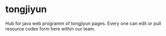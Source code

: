 # tongjiyun
Hub for java web programm of tongjiyun pages.
Every one can edit or pull resource codes form here within our team.
